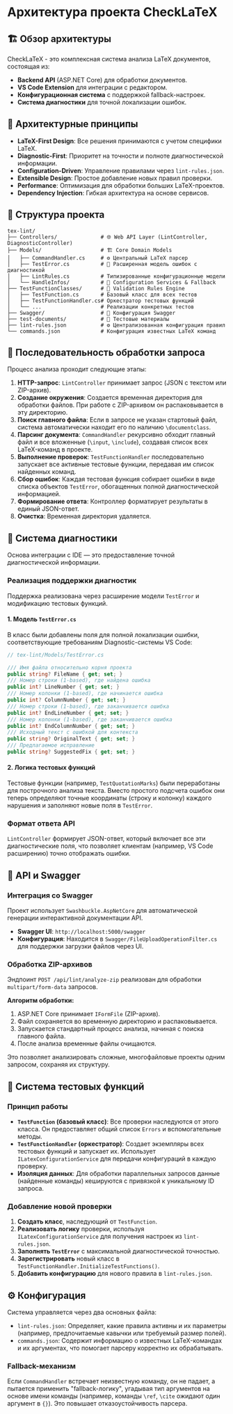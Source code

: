 # Архитектура проекта CheckLaTeX

## 🏗️ Обзор архитектуры

CheckLaTeX - это комплексная система анализа LaTeX документов, состоящая из:
- **Backend API** (ASP.NET Core) для обработки документов.
- **VS Code Extension** для интеграции с редактором.
- **Конфигурационная система** с поддержкой fallback-настроек.
- **Система диагностики** для точной локализации ошибок.

## 🎯 Архитектурные принципы

- **LaTeX-First Design**: Все решения принимаются с учетом специфики LaTeX.
- **Diagnostic-First**: Приоритет на точности и полноте диагностической информации.
- **Configuration-Driven**: Управление правилами через `lint-rules.json`.
- **Extensible Design**: Простое добавление новых правил проверки.
- **Performance**: Оптимизация для обработки больших LaTeX-проектов.
- **Dependency Injection**: Гибкая архитектура на основе сервисов.

## 📁 Структура проекта

```
tex-lint/
├── Controllers/              # 🌐 Web API Layer (LintController, DiagnosticController)
├── Models/                   # 🏗️ Core Domain Models
│   ├── CommandHandler.cs     # ⚙️ Центральный LaTeX парсер
│   ├── TestError.cs          # 🎯 Расширенная модель ошибок с диагностикой
│   ├── LintRules.cs          # Типизированные конфигурационные модели
│   └── HandleInfos/          # 🔧 Configuration Services & Fallback
├── TestFunctionClasses/      # 🧪 Validation Rules Engine
│   ├── TestFunction.cs       # Базовый класс для всех тестов
│   ├── TestFunctionHandler.cs# Оркестратор тестовых функций
│   └── ...                   # Реализации конкретных тестов
├── Swagger/                  # 📖 Конфигурация Swagger
├── test-documents/           # 🧪 Тестовые материалы
├── lint-rules.json           # ⚙️ Централизованная конфигурация правил
└── commands.json             # Конфигурация известных LaTeX команд
```

## 🔄 Последовательность обработки запроса

Процесс анализа проходит следующие этапы:

1.  **HTTP-запрос**: `LintController` принимает запрос (JSON с текстом или ZIP-архив).
2.  **Создание окружения**: Создается временная директория для обработки файлов. При работе с ZIP-архивом он распаковывается в эту директорию.
3.  **Поиск главного файла**: Если в запросе не указан стартовый файл, система автоматически находит его по наличию `\documentclass`.
4.  **Парсинг документа**: `CommandHandler` рекурсивно обходит главный файл и все вложенные (`\input`, `\include`), создавая список всех LaTeX-команд в проекте.
5.  **Выполнение проверок**: `TestFunctionHandler` последовательно запускает все активные тестовые функции, передавая им список найденных команд.
6.  **Сбор ошибок**: Каждая тестовая функция собирает ошибки в виде списка объектов `TestError`, обогащенных полной диагностической информацией.
7.  **Формирование ответа**: Контроллер форматирует результаты в единый JSON-ответ.
8.  **Очистка**: Временная директория удаляется.

## 🔬 Система диагностики

Основа интеграции с IDE — это предоставление точной диагностической информации.

### Реализация поддержки диагностик

Поддержка реализована через расширение модели `TestError` и модификацию тестовых функций.

#### 1. Модель `TestError.cs`
В класс были добавлены поля для полной локализации ошибки, соответствующие требованиям Diagnostic-системы VS Code:

```csharp
// tex-lint/Models/TestError.cs

/// Имя файла относительно корня проекта
public string? FileName { get; set; }
/// Номер строки (1-based), где найдена ошибка
public int? LineNumber { get; set; }
/// Номер колонки (1-based), где начинается ошибка
public int? ColumnNumber { get; set; }
/// Номер строки (1-based), где заканчивается ошибка
public int? EndLineNumber { get; set; }
/// Номер колонки (1-based), где заканчивается ошибка
public int? EndColumnNumber { get; set; }
/// Исходный текст с ошибкой для контекста
public string? OriginalText { get; set; }
/// Предлагаемое исправление
public string? SuggestedFix { get; set; }
```

#### 2. Логика тестовых функций
Тестовые функции (например, `TestQuotationMarks`) были переработаны для построчного анализа текста. Вместо простого подсчета ошибок они теперь определяют точные координаты (строку и колонку) каждого нарушения и заполняют новые поля в `TestError`.

### Формат ответа API
`LintController` формирует JSON-ответ, который включает все эти диагностические поля, что позволяет клиентам (например, VS Code расширению) точно отображать ошибки.

## 🔌 API и Swagger

### Интеграция со Swagger
Проект использует `Swashbuckle.AspNetCore` для автоматической генерации интерактивной документации API.
- **Swagger UI**: `http://localhost:5000/swagger`
- **Конфигурация**: Находится в `Swagger/FileUploadOperationFilter.cs` для поддержки загрузки файлов через UI.

### Обработка ZIP-архивов
Эндпоинт `POST /api/lint/analyze-zip` реализован для обработки `multipart/form-data` запросов.

**Алгоритм обработки:**
1.  ASP.NET Core принимает `IFormFile` (ZIP-архив).
2.  Файл сохраняется во временную директорию и распаковывается.
3.  Запускается стандартный процесс анализа, начиная с поиска главного файла.
4.  После анализа временные файлы очищаются.

Это позволяет анализировать сложные, многофайловые проекты одним запросом, сохраняя их структуру.

## 🧪 Система тестовых функций

### Принцип работы
- **`TestFunction` (базовый класс)**: Все проверки наследуются от этого класса. Он предоставляет общий список `Errors` и вспомогательные методы.
- **`TestFunctionHandler` (оркестратор)**: Создает экземпляры всех тестовых функций и запускает их. Использует `ILatexConfigurationService` для передачи конфигураций в каждую проверку.
- **Изоляция данных**: Для обработки параллельных запросов данные (найденные команды) кешируются с привязкой к уникальному ID запроса.

### Добавление новой проверки
1.  **Создать класс**, наследующий от `TestFunction`.
2.  **Реализовать логику** проверки, используя `ILatexConfigurationService` для получения настроек из `lint-rules.json`.
3.  **Заполнять `TestError`** с максимальной диагностической точностью.
4.  **Зарегистрировать** новый класс в `TestFunctionHandler.InitializeTestFunctions()`.
5.  **Добавить конфигурацию** для нового правила в `lint-rules.json`.

## ⚙️ Конфигурация

Система управляется через два основных файла:
- `lint-rules.json`: Определяет, какие правила активны и их параметры (например, предпочитаемые кавычки или требуемый размер полей).
- `commands.json`: Содержит информацию о известных LaTeX-командах и их аргументах, что помогает парсеру корректно их обрабатывать.

### Fallback-механизм
Если `CommandHandler` встречает неизвестную команду, он не падает, а пытается применить "fallback-логику", угадывая тип аргументов на основе имени команды (например, команды `\ref`, `\cite` ожидают один аргумент в `{}`). Это повышает отказоустойчивость парсера.